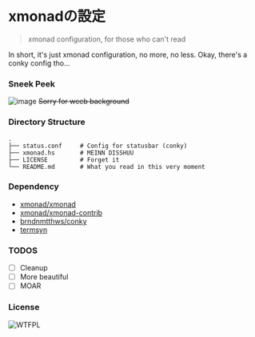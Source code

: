 xmonadの設定
=============

> xmonad configuration, for those who can't read

In short, it's just xmonad configuration, no more, no less.
Okay, there's a conky config tho...

### Sneek Peek
![image](https://user-images.githubusercontent.com/11663545/42296279-88650658-8026-11e8-9011-521b268a971b.png)
~~Sorry for weeb background~~

### Directory Structure

    .
    ├── status.conf     # Config for statusbar (conky)
    ├── xmonad.hs       # MEINN DISSHUU
    ├── LICENSE         # Forget it
    └── README.md       # What you read in this very moment

### Dependency
- [xmonad/xmonad](https://github.com/xmonad/xmonad)
- [xmonad/xmonad-contrib](https://github.com/xmonad/xmonad-contrib)
- [brndnmtthws/conky](https://github.com/brndnmtthws/conky)
- [termsyn](https://termsyn.sourceforge.io/)

### TODOS
- [ ] Cleanup
- [ ] More beautiful
- [ ] MOAR

### License
![WTFPL](http://www.wtfpl.net/wp-content/uploads/2012/12/wtfpl-badge-3.png)


